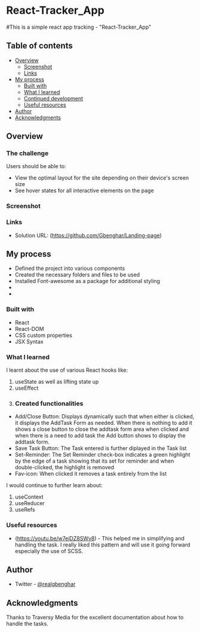 # React-Tracker_App


#This is a simple react app tracking - "React-Tracker_App"


## Table of contents

- [Overview](#overview)
  - [Screenshot](#screenshot)
  - [Links](#links)
- [My process](#my-process)
  - [Built with](#built-with)
  - [What I learned](#what-i-learned)
  - [Continued development](#continued-development)
  - [Useful resources](#useful-resources)
- [Author](#author)
- [Acknowledgments](#acknowledgments)

## Overview

### The challenge

Users should be able to:

- View the optimal layout for the site depending on their device's screen size
- See hover states for all interactive elements on the page

### Screenshot

<!-- ![](./Screenshots/Screenshot%20Capture%20-%202023-11-27%20-%2001-07-25.png)
![](./Screenshots/Screenshot%20Capture%20-%202023-11-27%20-%2001-07-51.png)
![](./Screenshots/Screenshot%20Capture%20-%202023-11-27%20-%2001-08-12.png) -->

### Links

- Solution URL: (https://github.com/Gbenghar/Landing-page)

## My process
- Defined the project into various components
- Created the necessary folders and files to be used
- Installed Font-awesome as a package for additional styling
- 
- 

### Built with

- React
- React-DOM
- CSS custom properties
- JSX Syntax



### What I learned
I learnt about the use of various React hooks like:
1) useState as well as lifting state up
2) useEffect
3) ### Created functionalities
- Add/Close Button: Displays dynamically such that when either is clicked, it displays the AddTask Form as needed. When there is nothing to add it shows a close button to close the addtask form area when clicked and when there is a need to add task the Add button shows to display the addtask form.
- Save Task Button: The Task entered is further diplayed in the Task list
- Set-Reminder: The Set Reminder check-box indicates a green highlight by the edge of a task showing that its set for reminder and when double-clicked, the highlight is removed
- Fav-icon: When clicked it removes a task entirely from the list

I would continue to further learn about:
1) useContext
2) useReducer
3) useRefs


### Useful resources

- (https://youtu.be/w7ejDZ8SWv8) - This helped me in simplifying and handling the task. I really liked this pattern and will use it going forward especially the use of SCSS.

## Author
- Twitter - [@realgbenghar](https://www.twitter.com/realgbenghar)


## Acknowledgments
Thanks to Traversy Media for the excellent documentation about how to handle the tasks.
